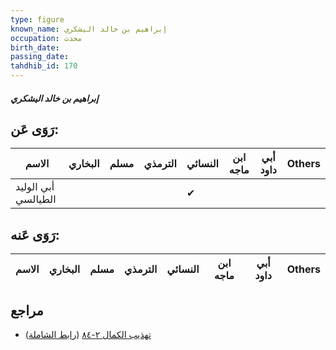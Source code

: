 ```yaml
---
type: figure
known_name: إبراهيم بن خالد اليشكري
occupation: محدث
birth_date:
passing_date:
tahdhib_id: 170
---
```

##### إبراهيم بن خالد اليشكري

## رَوَى عَن:
| الاسم               | البخاري | مسلم | الترمذي | النسائي | ابن ماجه | أبي داود | Others |
| ------------------- | ------- | ---- | ------- | ------- | -------- | -------- | ------ |
| أبي الوليد الطيالسي |         |      |         | ✔       |          |          |        |
## رَوَى عَنه:
| الاسم | البخاري | مسلم | الترمذي | النسائي | ابن ماجه | أبي داود | Others |
| ----- | ------- | ---- | ------- | ------- | -------- | -------- | ------ |
## مراجع
- [تهذيب الكمال ٢-٨٤](obsidian://open?vault=Tahdhib-al-Kamal&file=Figures/١٧٠-إبراهيم%20بن%20خالد%20اليشكري) ([رابط الشاملة](https://shamela.ws/book/3722/565))